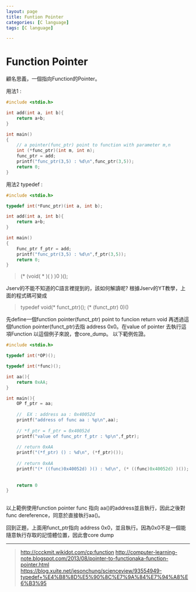 ```yaml
---
layout: page
title: Funtion Pointer
categories: [C language]
tags: [C language]

---
```



# Function Pointer


顧名思義，一個指向Function的Pointer。

用法1 : 
```C
#include <stdio.h>

int add(int a, int b){
    return a+b;
}

int main()
{
    // a pointer(func_ptr) point to function with parameter m,n
    int (*func_ptr)(int m, int n);
    func_ptr = add;
    printf("func_ptr(3,5) : %d\n",func_ptr(3,5));
    return 0;
}

```

用法2 typedef : 
```C
#include <stdio.h>

typedef int(*Func_ptr)(int a, int b);

int add(int a, int b){
    return a+b;
}

int main()
{
    Func_ptr f_ptr = add;
    printf("func_ptr(3,5) : %d\n",f_ptr(3,5));
    return 0;
}

```


> (* (void( * )( ) )0 )();

Jserv的不能不知道的C語言裡提到的，該如何解讀呢? 
根據Jserv的YT教學，上面的程式碼可變成
> typedef void(* funct_ptr)();
> (* (funct_ptr) 0)()

先define一個function pointer(funct_ptr) point to funcion return void
再透過這個function pointer(funct_ptr)去指 address 0x0。在value of pointer 去執行這項Function
以這個例子來說，會core_dump。
以下範例佐證。
``` C
#include <stdio.h>

typedef int(*OP)();

typedef int(*func)();

int aa(){
    return 0xAA;
}

int main(){
    OP f_ptr = aa;
    
    //  EX : address aa : 0x40052d
    printf("address of func aa : %p\n",aa);
    
    // *f_ptr = f_ptr = 0x40052d
    printf("value of func_ptr f_ptr : %p\n",f_ptr);
    
    // return 0xAA 
    printf("(*f_ptr) () : %d\n", (*f_ptr)());
    
    // return 0xAA 
    printf("(* ((func)0x40052d) )() : %d\n", (* ((func)0x40052d) )());
    
    
    return 0
}
    
```

以上範例使用function pointer func 指向 aa()的address並且執行，因此之後對 func dereference，同意於直接執行aa()。

回到正題，上面用funct_ptr指向 address 0x0，並且執行。因為0x0不是一個能隨意執行存取的記憶體位置，因此會core dump



---

> http://ccckmit.wikidot.com/cp:function
> http://computer-learning-note.blogspot.com/2013/08/pointer-to-functionaka-function-pointer.html
> https://blog.xuite.net/jesonchung/scienceview/93554949-typedef+%E4%B8%8D%E5%90%8C%E7%9A%84%E7%94%A8%E6%B3%95
